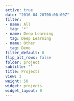 ```yaml
---
active: true
date: "2016-04-20T00:00:00Z"
filter:
- name: All
  tag: '*'
- name: Deep Learning
  tag: Deep Learning
- name: Other
  tag: Demo
filter_default: 0
flip_alt_rows: false
folder: project
subtitle: ""
title: Projects
view: 1
weight: 50
widget: projects
widget_layout: 0
---
```


